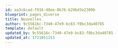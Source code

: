 ```yaml
---
id: aa3c6cad-f916-48ee-8b76-b29bd3e2309b
blueprint: pages_diverse
title: Nouvelles
author: 9c55616c-7340-47e9-bc83-f0bc3da40785
template: default
updated_by: 9c55616c-7340-47e9-bc83-f0bc3da40785
updated_at: 1721051153
---
```

